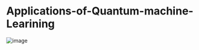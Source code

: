 # Applications-of-Quantum-machine-Learining
![image](https://user-images.githubusercontent.com/107410165/233212549-4f9fe958-6285-473b-a9dd-a3881ef0dc2c.png)
